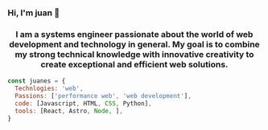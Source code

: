 ### Hi, I'm juan 👋 

<h3 align="center">I am a systems engineer passionate about the world of web development and technology in general. My goal is to combine my strong technical knowledge with innovative creativity to create exceptional and efficient web solutions.</h3>

```javascript
const juanes = {
  Technlogies: 'web',
  Passions: ['performance web', 'web development'],
  code: [Javascript, HTML, CSS, Python],
  tools: [React, Astro, Node, ],
}
```



<!--
**juanes96/juanes96** is a ✨ _special_ ✨ repository because its `README.md` (this file) appears on your GitHub profile.

Here are some ideas to get you started:

- 🔭 I’m currently working on ...
- 🌱 I’m currently learning ...
- 👯 I’m looking to collaborate on ...
- 🤔 I’m looking for help with ...
- 💬 Ask me about ...
- 📫 How to reach me: ...
- 😄 Pronouns: ...
- ⚡ Fun fact: ...
-->
